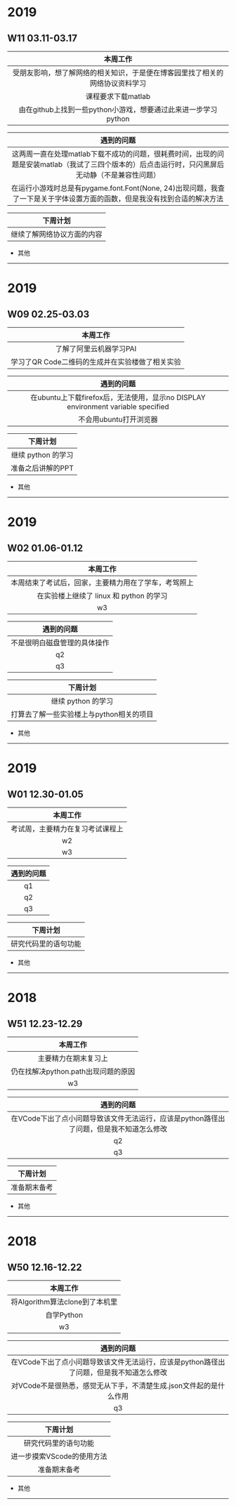 # 2019
## W11 03.11-03.17
| 本周工作 | 
| :-: | 
|受朋友影响，想了解网络的相关知识，于是便在博客园里找了相关的网络协议资料学习|  
|课程要求下载matlab|
|由在github上找到一些python小游戏，想要通过此来进一步学习python|


| 遇到的问题 | 
| :-: | 
|这两周一直在处理matlab下载不成功的问题，很耗费时间，出现的问题是安装matlab（我试了三四个版本的）后点击运行时，只闪黑屏后无动静（不是兼容性问题）|  
|在运行小游戏时总是有pygame.font.Font(None, 24)出现问题，我查了一下是关于字体设置方面的函数，但是我没有找到合适的解决方法|



| 下周计划 | 
| :-: | 
|继续了解网络协议方面的内容| 



* 其他
-------------------------------------------------------------
# 2019
## W09 02.25-03.03
| 本周工作 | 
| :-: | 
|了解了阿里云机器学习PAI|  
|学习了QR Code二维码的生成并在实验楼做了相关实验| 


| 遇到的问题 | 
| :-: | 
|在ubuntu上下载firefox后，无法使用，显示no DISPLAY environment variable specified|  
|不会用ubuntu打开浏览器   |



| 下周计划 | 
| :-: | 
|继续 python 的学习| 
|准备之后讲解的PPT|


* 其他
-------------------------------------------------------------

# 2019
## W02 01.06-01.12
| 本周工作 | 
| :-: | 
|本周结束了考试后，回家，主要精力用在了学车，考驾照上|  
|在实验楼上继续了 linux 和 python 的学习| 
| w3   |  

| 遇到的问题 | 
| :-: | 
|不是很明白磁盘管理的具体操作|  
| q2   | 
| q3   |  

| 下周计划 | 
| :-: | 
|继续 python 的学习| 
|打算去了解一些实验楼上与python相关的项目|


* 其他
-------------------------------------------------------------


# 2019
## W01 12.30-01.05
| 本周工作 | 
| :-: | 
|考试周，主要精力在复习考试课程上|  
| w2   | 
| w3   |  

| 遇到的问题 | 
| :-: | 
| q1|  
| q2   | 
| q3   |  

| 下周计划 | 
| :-: | 
|研究代码里的语句功能| 



* 其他
-------------------------------------------------------------



# 2018
## W51 12.23-12.29
| 本周工作 | 
| :-: | 
|主要精力在期末复习上|  
|仍在找解决python.path出现问题的原因| 
| w3   |  

| 遇到的问题 | 
| :-: | 
|在VCode下出了点小问题导致该文件无法运行，应该是python路径出了问题，但是我不知道怎么修改|  
| q2   | 
| q3   |  

| 下周计划 | 
| :-: | 
|准备期末备考| 


* 其他
-------------------------------------------------------------


# 2018
## W50 12.16-12.22
| 本周工作 | 
| :-: | 
|将Algorithm算法clone到了本机里|  
|自学Python| 
| w3   |  

| 遇到的问题 | 
| :-: | 
|在VCode下出了点小问题导致该文件无法运行，应该是python路径出了问题，但是我不知道怎么修改|  
|对VCode不是很熟悉，感觉无从下手，不清楚生成.json文件起的是什么作用| 
| q3   |  

| 下周计划 | 
| :-: | 
|研究代码里的语句功能| 
|进一步摸索VScode的使用方法|  
|准备期末备考| 


* 其他
-------------------------------------------------------------
